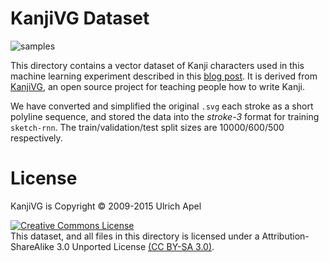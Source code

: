 # KanjiVG Dataset

![samples](https://cdn.rawgit.com/hardmaru/sketch-rnn/master/example/short_kanji_sample.svg)

This directory contains a vector dataset of Kanji characters used in this machine learning experiment described in this [blog post](http://blog.otoro.net/2015/12/28/recurrent-net-dreams-up-fake-chinese-characters-in-vector-format-with-tensorflow/).  It is derived from [KanjiVG](http://kanjivg.tagaini.net/), an open source project for teaching people how to write Kanji.

We have converted and simplified the original `.svg` each stroke as a short polyline sequence, and stored the data into the *stroke-3* format for training `sketch-rnn`.  The train/validation/test split sizes are 10000/600/500 respectively.

# License

KanjiVG is Copyright © 2009-2015 Ulrich Apel

<a rel="license" href="http://creativecommons.org/licenses/by-sa/3.0/"><img alt="Creative Commons License" style="border-width:0" src="http://i.creativecommons.org/l/by-sa/3.0/88x31.png" /></a><br/>This dataset, and all files in this directory is licensed under a Attribution-ShareAlike 3.0 Unported License <a rel="license" href="http://creativecommons.org/licenses/by-sa/3.0/">(CC BY-SA 3.0)</a>.
